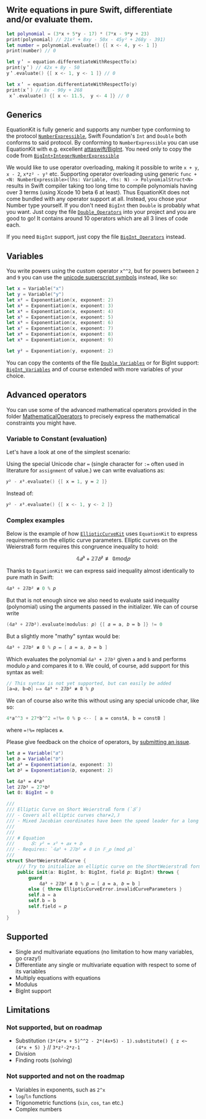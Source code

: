 ## Write equations in pure Swift, differentiate and/or evaluate them.

```swift
let polynomial = (3*x + 5*y - 17) * (7*x - 9*y + 23)
print(polynomial) // 21x² + 8xy - 50x - 45y² + 268y - 391)
let number = polynomial.evaluate() {[ x <- 4, y <- 1 ]}
print(number) // 0

let y＇ = equation.differentiateWithRespectTo(x)
print(y＇) // 42x + 8y - 50
y＇.evaluate() {[ x <- 1, y <- 1 ]} // 0

let x＇ = equation.differentiateWithRespectTo(y)
print(x＇) // 8x - 90y + 268
 x＇.evaluate() {[ x <- 11.5,  y <- 4 ]} // 0
```

## Generics
EquationKit is fully generic and supports any number type conforming to the protocol [`NumberExpressible`](Source/Code/NumberExpressible/NumberExpressible.swift), Swift Foundation's `Int` and `Double` both conforms to said protocol. By conforming to `NumberExpressible` you can use EquationKit with e.g. excellent [attaswift/BigInt](https://github.com/attaswift/BigInt). You need only to copy the code from [`BigInt+IntegerNumberExpressible`](Support/BigInt/BigInt+IntegerNumberExpressible.swift)

We would like to use operator overloading, making it possible to write `x + y`, `x - 2`, `x*z² - y³` etc. Supporting operator overloading using generic `func + <N: NumberExpressible>(lhs: Variable, rhs: N) -> PolynomialStruct<N>` results in Swift compiler taking too long time to compile polynomials having over 3 terms (using Xcode 10 beta 6 at least). Thus EquationKit does not come bundled with any operator support at all. Instead, you chose your Number type yourself. If you don't need `BigInt` then `Double` is probably what you want. Just copy the file [`Double_Operators`](Support/Double/Double_Operators.swift) into your project and you are good to go! It contains around 10 operators which are all 3 lines of code each.

If you need `BigInt` support, just copy the file [`BigInt_Operators`](Support/BigInt/BigInt_Operators.swift) instead.

## Variables
You write powers using the custom operator `x^^2`, but for powers between `2` and `9` you can use the [unicode superscript symbols](https://en.wikipedia.org/wiki/Unicode_subscripts_and_superscripts#Superscripts_and_subscripts_block) instead, like so:
```swift
let x = Variable("x")
let y = Variable("y")
let x² = Exponentiation(x, exponent: 2)
let x³ = Exponentiation(x, exponent: 3)
let x⁴ = Exponentiation(x, exponent: 4)
let x⁵ = Exponentiation(x, exponent: 5)
let x⁶ = Exponentiation(x, exponent: 6)
let x⁷ = Exponentiation(x, exponent: 7)
let x⁸ = Exponentiation(x, exponent: 8)
let x⁹ = Exponentiation(x, exponent: 9)

let y² = Exponentiation(y, exponent: 2)
```

You can copy the contents of the file [`Double_Variables`](Support/Double/Double_Variables.swift) or for BigInt support: [`BigInt_Variables`](Support/BigInt/BigInt_Variables.swift) and of course extended with more variables of your choice.

## Advanced operators
You can use some of the advanced mathematical operators provided in the folder [MathematicalOperators](Source/Code/MathematicalOperators) to precisely express the mathematical constraints you might have.

### Variable to Constant (evaluation)
Let's have a look at one of the simplest scenario:

Using the special Unicode char `≔` (single character for `:=` often used in literature for `assignment` of value.) we can write evaluations as:
```swift
𝑦² - 𝑥³.evaluate() {[ x ≔ 1, y ≔ 2 ]} 
```

Instead of:
```swift
𝑦² - 𝑥³.evaluate() {[ x <- 1, y <- 2 ]} 
```

### Complex examples

 Below is the example of how [`EllipticCurveKit`](https://github.com/Sajjon/EllipticCurveKit) uses `EquationKit` to express requirements on the elliptic curve parameters. Elliptic curves on the Weierstraß form requires this congruence inequality to hold:

```math
𝟜𝑎³ + 𝟚𝟟𝑏² ≢ 𝟘 mod 𝑝
```

Thanks to `EquationKit` we can express said inequality almost identically to pure math in Swift:
```swift
𝟜𝑎³ + 𝟚𝟟𝑏² ≢ 0 % 𝑝 
```

But that is not enough since we also need to evaluate said inequality (polynomial) using the arguments passed in the initializer. We can of course write
```swift
(𝟜𝑎³ + 𝟚𝟟𝑏²).evaluate(modulus: 𝑝) {[ 𝑎 ≔ a, 𝑏 ≔ b ]} != 0
```

But a slightly more "mathy" syntax would be:
```swift
𝟜𝑎³ + 𝟚𝟟𝑏² ≢ 𝟘 % 𝑝 ↤ [ 𝑎 ≔ a, 𝑏 ≔ b ]
```


Which evaluates the polynomial `𝟜𝑎³ + 𝟚𝟟𝑏²` given `a` and `b` and performs modulo `𝑝` and compares it to `0`. We could, of course, add support for this syntax as well:
```swift
// This syntax is not yet supported, but can easily be added
[a→𝑎, b→𝑏] ⟼ 𝟜𝑎³ + 𝟚𝟟𝑏² ≢ 𝟘 % 𝑝
```

We can of course also write this without using any special unicode char, like so:
```swift
4*a^^3 + 27*b^^2 =!%= 0 % p <-- [ a ≔ constA, b ≔ constB ]
```
where `=!%=` replaces `≢`.

Please give feedback on the choice of operators, by [submitting an issue](https://github.com/Sajjon/EquationKit/issues/new).

```swift
let 𝑎 = Variable("𝑎")
let 𝑏 = Variable("𝑏")
let 𝑎³ = Exponentiation(𝑎, exponent: 3)
let 𝑏² = Exponentiation(𝑏, exponent: 2)

let 𝟜𝑎³ = 4*𝑎³
let 𝟚𝟟𝑏² = 27*𝑏²
let 𝟘: BigInt = 0

///
/// Elliptic Curve on Short Weierstraß form (`𝑆`)
/// - Covers all elliptic curves char≠𝟚,𝟛
/// - Mixed Jacobian coordinates have been the speed leader for a long time.
///
///
/// # Equation
///      𝑆: 𝑦² = 𝑥³ + 𝑎𝑥 + 𝑏
/// - Requires: `𝟜𝑎³ + 𝟚𝟟𝑏² ≠ 𝟘 in 𝔽_𝑝 (mod 𝑝)`
///
struct ShortWeierstraßCurve {
    /// Try to initialize an elliptic curve on the ShortWeierstraß form using parameters for `a`, `b` in the given Galois field (mod 𝑝).
    public init(a: BigInt, b: BigInt, field 𝑝: BigInt) throws {
        guard 
            𝟜𝑎³ + 𝟚𝟟𝑏² ≢ 𝟘 % 𝑝 ↤ [ 𝑎 ≔ a, 𝑏 ≔ b ]
        else { throw EllipticCurveError.invalidCurveParameters }
        self.a = a
        self.b = b
        self.field = 𝑝
    }
}
```


## Supported
- Single and multivariate equations (no limitation to how many variables, go crazy!)
- Differentiate any single or multivariate equation with respect to some of its variables
- Multiply equations with equations
- Modulus
- BigInt support

## Limitations

### Not supported, but on roadmap
- Substitution `(3*(4*x + 5)^^2 - 2*(4x+5) - 1).substitute() { z <~ (4*x + 5) }` // `3*z²-2*z-1`  
- Division
- Finding roots (solving)


### Not supported and not on the roadmap
- Variables in exponents, such as `2^x`
- `log`/`ln` functions
- Trigonometric functions (`sin`, `cos`, `tan` etc.)
- Complex numbers 
